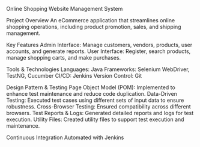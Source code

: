 Online Shopping Website Management System

Project Overview
An eCommerce application that streamlines online shopping operations, including product promotion, sales, and shipping management.

Key Features
Admin Interface: Manage customers, vendors, products, user accounts, and generate reports.
User Interface: Register, search products, manage shopping carts, and make purchases.

Tools & Technologies
Languages: Java
Frameworks: Selenium WebDriver, TestNG, Cucumber
CI/CD: Jenkins
Version Control: Git

Design Pattern & Testing
Page Object Model (POM): Implemented to enhance test maintenance and reduce code duplication.
Data-Driven Testing: Executed test cases using different sets of input data to ensure robustness.
Cross-Browser Testing: Ensured compatibility across different browsers.
Test Reports & Logs: Generated detailed reports and logs for test execution.
Utility Files: Created utility files to support test execution and maintenance.

Continuous Integration
Automated with Jenkins 
